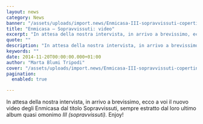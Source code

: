 ```yaml
---
layout: news
category: News
banner: "/assets/uploads/import.news/Enmicasa-III-sopravvissuti-copertina-640x640.jpg"
title: "Enmicasa – Sopravvissuti: video"
excerpt: "In attesa della nostra intervista, in arrivo a brevissimo, ecco a voi il nuovo video degli Enmicasa dal titolo Sopravvissuti, sempre estratto dal loro ultimo album quasi omonimo III (sopravvissuti). Enjoy!"
quote: ""
description: "In attesa della nostra intervista, in arrivo a brevissimo, ecco a voi il nuovo video degli Enmicasa dal titolo Sopravvissuti, sempre estratto dal loro ultimo album quasi omonimo III (sopravvissuti). Enjoy!"
keywords: ""
date: 2014-11-20T00:00:00.000+01:00
author: "Marta Blumi Tripodi"
cover: "/assets/uploads/import.news/Enmicasa-III-sopravvissuti-copertina-640x640.jpg"
pagination:
  enabled: true

---
```


[](https://hotmc.com/wp-content/uploads/2014/09/Enmicasa-III-sopravvissuti-copertina.jpg)

In attesa della nostra intervista, in arrivo a brevissimo, ecco a voi il nuovo video degli Enmicasa dal titolo Sopravvissuti, sempre estratto dal loro ultimo album quasi omonimo _III (sopravvissuti)._ Enjoy!